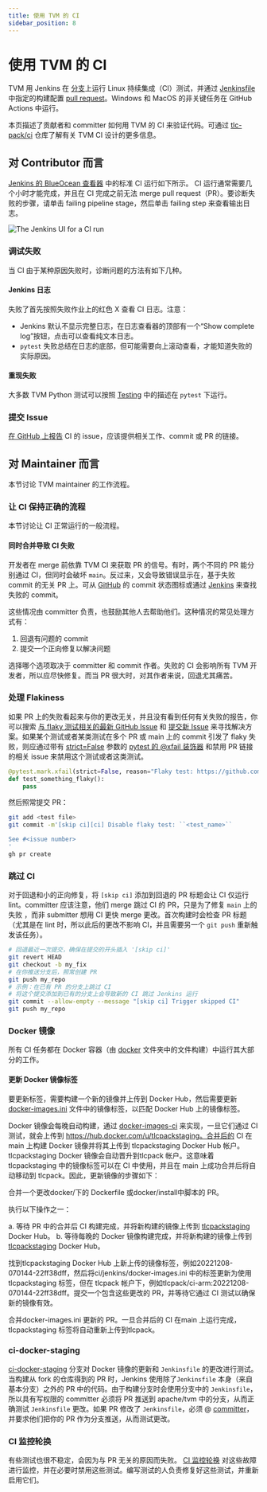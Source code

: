 ```yaml
---
title: 使用 TVM 的 CI
sidebar_position: 8
---
```


# 使用 TVM 的 CI

TVM 用 Jenkins 在 [分支](https://ci.tlcpack.ai/job/tvm/)上运行 Linux 持续集成（CI）测试，并通过 [Jenkinsfile](https://github.com/apache/tvm/blob/main/Jenkinsfile) 中指定的构建配置 [pull request](https://ci.tlcpack.ai/job/tvm/view/change-requests/)。Windows 和 MacOS 的非关键任务在 GitHub Actions 中运行。

本页描述了贡献者和 committer 如何用 TVM 的 CI 来验证代码。可通过 [tlc-pack/ci](https://github.com/tlc-pack/ci) 仓库了解有关 TVM CI 设计的更多信息。

## 对 Contributor 而言

[Jenkins 的 BlueOcean 查看器](https://ci.tlcpack.ai/blue/organizations/jenkins/tvm/activity) 中的标准 CI 运行如下所示。 CI 运行通常需要几个小时才能完成，并且在 CI 完成之前无法 merge pull request（PR）。要诊断失败的步骤，请单击 failing pipeline stage，然后单击 failing step 来查看输出日志。

![The Jenkins UI for a CI run](https://github.com/tlc-pack/web-data/raw/main/images/contribute/ci.png)

### 调试失败

当 CI 由于某种原因失败时，诊断问题的方法有如下几种。

#### Jenkins 日志

失败了首先按照失败作业上的红色 X 查看 CI 日志。注意：

* Jenkins 默认不显示完整日志，在日志查看器的顶部有一个“Show complete log”按钮，点击可以查看纯文本日志。
* `pytest` 失败总结在日志的底部，但可能需要向上滚动查看，才能知道失败的实际原因。

#### 重现失败

大多数 TVM Python 测试可以按照 [Testing](pull_request#pr-testing) 中的描述在 `pytest` 下运行。

### 提交 Issue

[在 GitHub 上报告](https://github.com/apache/tvm/issues/new?assignees=&labels=&template=ci-problem.md&title=%5BCI+Problem%5D+) CI 的 issue，应该提供相关工作、commit 或 PR 的链接。

## 对 Maintainer 而言

本节讨论 TVM maintainer 的工作流程。

### 让 CI 保持正确的流程

本节讨论让 CI 正常运行的一般流程。

#### 同时合并导致 CI 失败

开发者在 merge 前依靠 TVM CI 来获取 PR 的信号。有时，两个不同的 PR 能分别通过 CI，但同时会破坏 `main`。反过来，又会导致错误显示在，基于失败 commit 的无关 PR 上。可从 [GitHub](https://github.com/apache/tvm/commits/main) 的 commit 状态图标或通过 [Jenkins](https://ci.tlcpack.ai/blue/organizations/jenkins/tvm/activity?branch=main) 来查找失败的 commit。

这些情况由 committer 负责，也鼓励其他人去帮助他们。这种情况的常见处理方式有：

1. 回退有问题的 commit
2. 提交一个正向修复以解决问题

选择哪个选项取决于 committer 和 commit 作者。失败的 CI 会影响所有 TVM 开发者，所以应尽快修复。而当 PR 很大时，对其作者来说，回退尤其痛苦。

### 处理 Flakiness

如果 PR 上的失败看起来与你的更改无关，并且没有看到任何有关失败的报告，你可以搜索 [与 flaky 测试相关的最新 GitHub Issue](https://github.com/apache/tvm/issues?q=is%3Aissue+%5BCI+%E9%97%AE%E9%A2%98%5D+Flaky+%3E) 和 [提交新 Issue](https://github.com/apache/tvm/issues/new?assignees=&labels=&template=ci-problem.md&title=%5BCI+Problem%5D+%3E) 来寻找解决方案。如果某个测试或者某类测试在多个 PR 或 main 上的 commit 引发了 flaky 失败，则应通过带有 [strict=False](https://docs.pytest.org/en/6.2.x/skipping.html#strict-parameter) 参数的 [pytest 的 @xfail 装饰器](https://docs.pytest.org/en/6.2.x/skipping.html#xfail-mark-test-functions-as-expected-to-fail) 和禁用 PR 链接的相关 issue 来禁用这个测试或者这类测试。

``` python
@pytest.mark.xfail(strict=False, reason="Flaky test: https://github.com/apache/tvm/issues/1234")
def test_something_flaky():
    pass
```

然后照常提交 PR：

``` bash
git add <test file>
git commit -m'[skip ci][ci] Disable flaky test: ``<test_name>``

See #<issue number>
'
gh pr create
```

### 跳过 CI

对于回退和小的正向修复，将 `[skip ci]` 添加到回退的 PR 标题会让 CI 仅运行 lint。committer 应该注意，他们 merge 跳过 CI 的 PR，只是为了修复 `main` 上的失败 ，而非 submitter 想用 CI 更快 merge 更改。首次构建时会检查 PR 标题（尤其是在 lint 时，所以此后的更改不影响 CI，并且需要另一个 `git push` 重新触发该任务）。

``` bash
# 回退最近一次提交，确保在提交的开头插入 '[skip ci]'
git revert HEAD
git checkout -b my_fix
# 在你推送分支后，照常创建 PR
git push my_repo
# 示例：在已有 PR 的分支上跳过 CI
# 将这个提交添加到已有的分支上会导致新的 CI 跳过 Jenkins 运行
git commit --allow-empty --message "[skip ci] Trigger skipped CI"
git push my_repo
```

### Docker 镜像

所有 CI 任务都在 Docker 容器（由 [docker](https://github.com/apache/tvm/tree/main/docker) 文件夹中的文件构建）中运行其大部分的工作。

#### 更新 Docker 镜像标签

要更新标签，需要构建一个新的镜像并上传到 Docker Hub，然后需要更新 [docker-images.ini](https://github.com/apache/tvm/tree/main/ci/jenkins/docker-images.ini) 文件中的镜像标签，以匹配 Docker Hub 上的镜像标签。

Docker 镜像会每晚自动构建，通过 [docker-images-ci](https://ci.tlcpack.ai/job/docker-images-ci/) 来实现，一旦它们通过 CI 测试，就会上传到 https://hub.docker.com/u/tlcpackstaging。合并后的 CI 在 main 上构建 Docker 镜像并将其上传到 tlcpackstaging Docker Hub 帐户。tlcpackstaging Docker 镜像会自动晋升到tlcpack 帐户。这意味着tlcpackstaging 中的镜像标签可以在 CI 中使用，并且在 main 上成功合并后将自动移动到 tlcpack。因此，更新镜像的步骤如下：

合并一个更改docker/下的 Dockerfile 或docker/install中脚本的 PR。

执行以下操作之一：

a. 等待 PR 中的合并后 CI 构建完成，并将新构建的镜像上传到 [tlcpackstaging](https://hub.docker.com/u/tlcpackstaging) Docker Hub。
b. 等待每晚的 Docker 镜像构建完成，并将新构建的镜像上传到 [tlcpackstaging](https://hub.docker.com/u/tlcpackstaging) Docker Hub。

找到tlcpackstaging Docker Hub 上新上传的镜像标签，例如20221208-070144-22ff38dff，然后将ci/jenkins/docker-images.ini 中的标签更新为使用 tlcpackstaging 标签，但在 tlcpack 帐户下，例如tlcpack/ci-arm:20221208-070144-22ff38dff。提交一个包含这些更改的 PR，并等待它通过 CI 测试以确保新的镜像有效。

合并docker-images.ini 更新的 PR。一旦合并后的 CI 在main 上运行完成，tlcpackstaging 标签将自动重新上传到tlcpack。

### ci-docker-staging

[ci-docker-staging](https://github.com/apache/tvm/tree/ci-docker-staging) 分支对 Docker 镜像的更新和 `Jenkinsfile` 的更改进行测试。当构建从 fork 的仓库得到的 PR 时，Jenkins 使用除了`Jenkinsfile` 本身（来自基本分支）之外的 PR 中的代码。由于构建分支时会使用分支中的 `Jenkinsfile`，所以具有写权限的 committer 必须将 PR 推送到 apache/tvm 中的分支，从而正确测试 `Jenkinsfile` 更改。如果 PR 修改了 `Jenkinsfile`，必须 @ [committer](https://github.com/apache/tvm/tree/main/CONTRIBUTORS.md)，并要求他们把你的 PR 作为分支推送，从而测试更改。

### CI 监控轮换

有些测试也很不稳定，会因为与 PR 无关的原因而失败。 [CI 监控轮换](https://github.com/apache/tvm/wiki/CI-Monitoring-Runbook) 对这些故障进行监控，并在必要时禁用这些测试。编写测试的人负责修复好这些测试，并重新启用它们。
